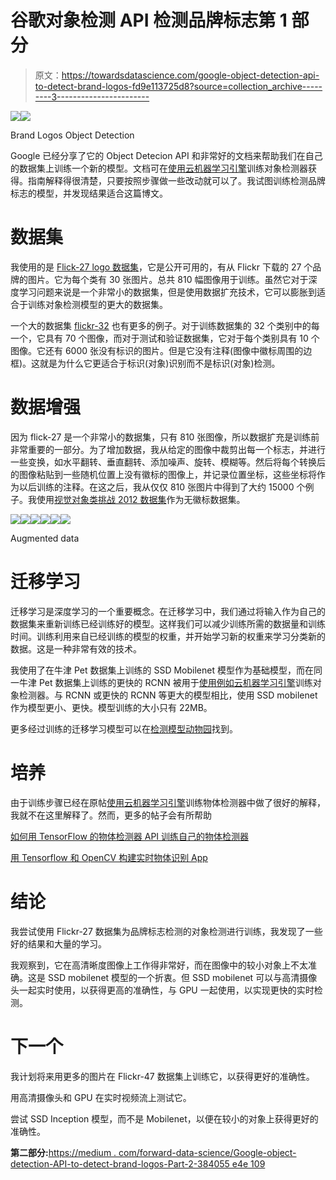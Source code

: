 # 谷歌对象检测 API 检测品牌标志第 1 部分

> 原文：<https://towardsdatascience.com/google-object-detection-api-to-detect-brand-logos-fd9e113725d8?source=collection_archive---------3----------------------->

![](img/fb7aa9bb068618cff2188c0564bd7774.png)![](img/9ab1bde60b723e3689c80b69c9cb5f18.png)

Brand Logos Object Detection

Google 已经分享了它的 Object Detecion API 和非常好的文档来帮助我们在自己的数据集上训练一个新的模型。文档可在[使用云机器学习引擎](https://cloud.google.com/blog/big-data/2017/06/training-an-object-detector-using-cloud-machine-learning-engine)训练对象检测器获得。指南解释得很清楚，只要按照步骤做一些改动就可以了。我试图训练检测品牌标志的模型，并发现结果适合这篇博文。

# **数据集**

我使用的是 [Flick-27 logo 数据集](http://image.ntua.gr/iva/datasets/flickr_logos/)，它是公开可用的，有从 Flickr 下载的 27 个品牌的图片。它为每个类有 30 张图片。总共 810 幅图像用于训练。虽然它对于深度学习问题来说是一个非常小的数据集，但是使用数据扩充技术，它可以膨胀到适合于训练对象检测模型的更大的数据集。

一个大的数据集 [flickr-32](http://www.multimedia-computing.de/flickrlogos/) 也有更多的例子。对于训练数据集的 32 个类别中的每一个，它具有 70 个图像，而对于测试和验证数据集，它对于每个类别具有 10 个图像。它还有 6000 张没有标识的图片。但是它没有注释(图像中徽标周围的边框)。这就是为什么它更适合于标识(对象)识别而不是标识(对象)检测。

# **数据增强**

因为 flick-27 是一个非常小的数据集，只有 810 张图像，所以数据扩充是训练前非常重要的一部分。为了增加数据，我从给定的图像中裁剪出每一个标志，并进行一些变换，如水平翻转、垂直翻转、添加噪声、旋转、模糊等。然后将每个转换后的图像粘贴到一些随机位置上没有徽标的图像上，并记录位置坐标，这些坐标将作为以后训练的注释。在这之后，我从仅仅 810 张图片中得到了大约 15000 个例子。我使用[视觉对象类挑战 2012 数据集](http://academictorrents.com/details/df0aad374e63b3214ef9e92e178580ce27570e59/tech&hit=1&dllist=1)作为无徽标数据集。

![](img/e1241e76a46fb0703ed6dd3b8c96304f.png)![](img/5a78c68c40dd73e46c669a4a440836f4.png)![](img/7cdc1ded50c21e9819b30d7c1737db6e.png)![](img/0e13427c6d646e348ab60df2cd9fb68a.png)![](img/b480fbef64019374937d934b4699ad7e.png)![](img/65448b33fa0b84e53555d0d3fa9ae05f.png)

Augmented data

# **迁移学习**

迁移学习是深度学习的一个重要概念。在迁移学习中，我们通过将输入作为自己的数据集来重新训练已经训练好的模型。这样我们可以减少训练所需的数据量和训练时间。训练利用来自已经训练的模型的权重，并开始学习新的权重来学习分类新的数据。这是一种非常有效的技术。

我使用了在牛津 Pet 数据集上训练的 SSD Mobilenet 模型作为基础模型，而在同一牛津 Pet 数据集上训练的更快的 RCNN 被用于[使用例如云机器学习引擎](https://cloud.google.com/blog/big-data/2017/06/training-an-object-detector-using-cloud-machine-learning-engine)训练对象检测器。与 RCNN 或更快的 RCNN 等更大的模型相比，使用 SSD mobilenet 作为模型更小、更快。模型训练的大小只有 22MB。

更多经过训练的迁移学习模型可以在[检测模型动物园](https://github.com/tensorflow/models/blob/master/object_detection/g3doc/detection_model_zoo.md)找到。

# 培养

由于训练步骤已经在原帖[使用云机器学习引擎](https://cloud.google.com/blog/big-data/2017/06/training-an-object-detector-using-cloud-machine-learning-engine)训练物体检测器中做了很好的解释，我就不在这里解释了。然而，更多的帖子会有所帮助

[如何用 TensorFlow 的物体检测器 API 训练自己的物体检测器](https://medium.com/towards-data-science/how-to-train-your-own-object-detector-with-tensorflows-object-detector-api-bec72ecfe1d9)

[用 Tensorflow 和 OpenCV 构建实时物体识别 App](https://medium.com/towards-data-science/building-a-real-time-object-recognition-app-with-tensorflow-and-opencv-b7a2b4ebdc32)

# 结论

我尝试使用 Flickr-27 数据集为品牌标志检测的对象检测进行训练，我发现了一些好的结果和大量的学习。

我观察到，它在高清晰度图像上工作得非常好，而在图像中的较小对象上不太准确。这是 SSD mobilenet 模型的一个折衷。但 SSD mobilenet 可以与高清摄像头一起实时使用，以获得更高的准确性，与 GPU 一起使用，以实现更快的实时检测。

# **下一个**

我计划将来用更多的图片在 Flickr-47 数据集上训练它，以获得更好的准确性。

用高清摄像头和 GPU 在实时视频流上测试它。

尝试 SSD Inception 模型，而不是 Mobilenet，以便在较小的对象上获得更好的准确性。

**第二部分:**[https://medium . com/forward-data-science/Google-object-detection-API-to-detect-brand-logos-Part-2-384055 e4e 109](https://medium.com/towards-data-science/google-object-detection-api-to-detect-brand-logos-part-2-384055e4e109)